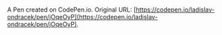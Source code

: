 # 

A Pen created on CodePen.io. Original URL: [https://codepen.io/ladislav-ondracek/pen/jOqeOyP](https://codepen.io/ladislav-ondracek/pen/jOqeOyP).


